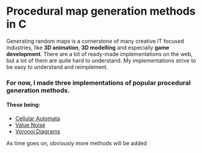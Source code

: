 # Procedural map generation methods in C
Generating random maps is a cornerstone of many creative IT focused industries, 
like **3D animation**, **3D modelling** and especially **game development**.
There are a lot of ready-made implementations on the web, but a lot of them are quite hard to understand.
My implementations strive to be easy to understand and reimplement.
### For now, I made three implementations of popular procedural generation methods.
#### These being:
* [Cellular Automata](../main/cellular_automata)
* [Value Noise](../main/value_noise)
* [Voronoi Diagrams](../main/voronoi)

As time goes on, obviously more methods will be added
